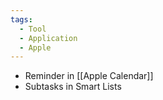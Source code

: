 ```yaml
---
tags:
  - Tool
  - Application
  - Apple
---
```

- Reminder in [[Apple Calendar]]
- Subtasks in Smart Lists